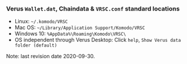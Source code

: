 ### Verus `Wallet.dat`, Chaindata & `VRSC.conf` standard locations
 * Linux:		`~/.komodo/VRSC`
 * Mac OS: 	`~/Library/Application Support/Komodo/VRSC`
 * Windows 10: 	`%AppData%\Roaming\Komodo\VRSC\`
 * OS independent through Verus Desktop: Click `help`, `Show Verus data folder (default)`

Note: last revision date 2020-09-30.
